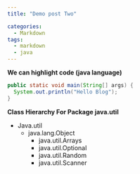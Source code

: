 ```yaml
---
title: "Demo post Two"

categories:
  - Markdown
tags:
  - markdown
  - java
---
```


**We can highlight code (java language)**

```java
public static void main(String[] args) {
  System.out.println("Hello Blog");
}
```

**Class Hierarchy For Package java.util**

- Java.util
  - java.lang.Object
    - java.util.Arrays
    - java.util.Optional<T>
    - java.util.Random
    - java.util.Scanner

